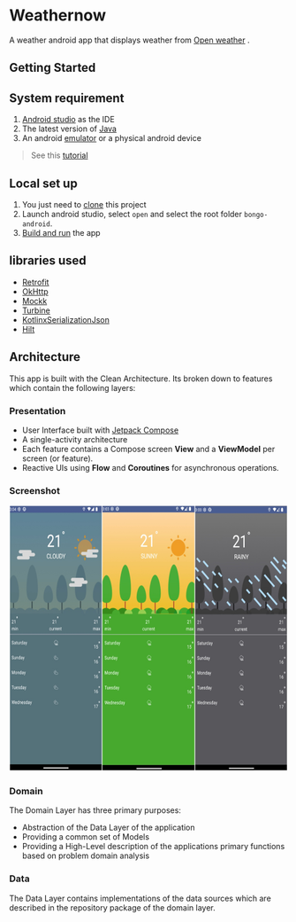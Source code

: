 # Weathernow

A weather android app that displays weather from [Open weather](https://openweathermap.org/) .

## Getting Started

## System requirement
1. [Android studio](https://developer.android.com/studio) as the IDE
1. The latest version of [Java](https://www.oracle.com/java/technologies/downloads/)
1. An android [emulator](https://developer.android.com/studio/run/managing-avds) or a physical android device

> See this [tutorial](https://youtu.be/0zx_eFyHRU0)

## Local set up
1. You just need to [clone](https://docs.github.com/en/repositories/creating-and-managing-repositories/cloning-a-repository) this project
1. Launch android studio, select `open` and select the root folder `bongo-android`.
1. [Build and run](https://developer.android.com/studio/run) the app

## libraries used

* [Retrofit](http://square.github.io/retrofit/)
* [OkHttp](http://square.github.io/okhttp/)
* [Mockk](https://github.com/mockk/mockk/)
* [Turbine](https://github.com/cashapp/turbine/)
* [KotlinxSerializationJson](hhttps://kotlinlang.org/docs/serialization.html)
* [Hilt](https://developer.android.com/training/dependency-injection/hilt-android)

## Architecture
This app is built with the Clean Architecture. Its broken down to features which contain the
following layers: 
### Presentation
* User Interface built with [Jetpack Compose](https://developer.android.com/jetpack/compose)
* A single-activity architecture
* Each feature contains a Compose screen **View** and a **ViewModel** per screen (or
  feature).
* Reactive UIs using **Flow** and **Coroutines** for asynchronous operations.
### Screenshot
<img src="./screenshots/screenshots.jpg" height="480"/>

### Domain
The Domain Layer has three primary purposes:
* Abstraction of the Data Layer of the application
* Providing a common set of Models
* Providing a High-Level description of the applications primary functions based on problem domain analysis

### Data
The Data Layer contains implementations of the data sources which are described in the repository package of the domain layer.






